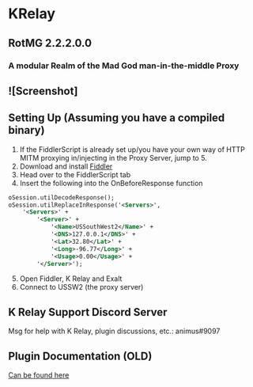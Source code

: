 # KRelay
## RotMG 2.2.2.0.0
### A modular Realm of the Mad God man-in-the-middle Proxy

![Screenshot]
-----------------------------------------------------------

## Setting Up (Assuming you have a compiled binary)
1. If the FiddlerScript is already set up/you have your own way of HTTP MITM proxying in/injecting in the Proxy Server, jump to 5.
2. Download and install [Fiddler](https://www.telerik.com/download/fiddler/fiddler4)
3. Head over to the FiddlerScript tab
4. Insert the following into the OnBeforeResponse function
```XML
oSession.utilDecodeResponse();
oSession.utilReplaceInResponse('<Servers>',
    '<Servers>' +
        '<Server>' +
            '<Name>USSouthWest2</Name>' +
            '<DNS>127.0.0.1</DNS>' +
            '<Lat>32.80</Lat>' +
            '<Long>-96.77</Long>' +
            '<Usage>0.00</Usage>' +
        '</Server>');
```
5. Open Fiddler, K Relay and Exalt
6. Connect to USSW2 (the proxy server)

## K Relay Support Discord Server
Msg for help with K Relay, plugin discussions, etc.: animus#9097

## Plugin Documentation (OLD)
[Can be found here](https://github.com/TheKronks/K_Relay_Plugin_Documentation/blob/master/README.md)
